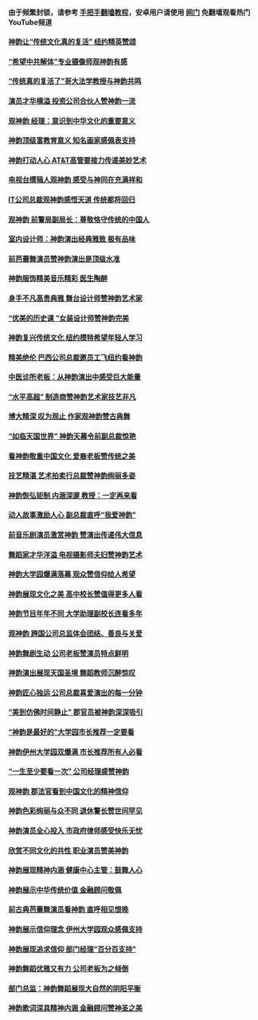 #### 由于频繁封锁，请参考 [手把手翻墙教程](https://github.com/gfw-breaker/guides/wiki/)，安卓用户请使用 [网门](https://github.com/gfw-breaker/nogfw/blob/master/dl.md?t=01130900) 免翻墙观看热门YouTube频道 

#### [神韵让“传统文化真的复活” 纽约精英赞颂](../pages/nf4778/n11935011.md?t=01130900) 

#### [“希望中共解体”专业摄像师观神韵有感](../pages/nf4778/n11935010.md?t=01130900) 

#### [“传统真的复活了”哥大法学教授与神韵共鸣](../pages/nf4778/n11934867.md?t=01130900) 

#### [演员才华横溢 投资公司合伙人赞神韵一流](../pages/nf4778/n11934882.md?t=01130900) 

#### [观神韵 经理：意识到中华文化的重要意义](../pages/nf4778/n11934862.md?t=01130900) 

#### [神韵顶级富教育意义 知名画家感佩表支持](../pages/nf4778/n11934812.md?t=01130900) 

#### [神韵打动人心 AT&T高管要接力传递美妙艺术](../pages/nf4778/n11934595.md?t=01130900) 

#### [电视台撰稿人观神韵 感受与神同在充满祥和](../pages/nf4778/n11934801.md?t=01130900) 

#### [IT公司总裁观神韵感悟天道 传统都将回归](../pages/nf4778/n11934752.md?t=01130900) 

#### [观神韵 前警局副局长：尊敬恪守传统的中国人](../pages/nf4778/n11934652.md?t=01130900) 

#### [室内设计师：神韵演出经典雅致 极有品味](../pages/nf4778/n11934708.md?t=01130900) 

#### [前芭蕾舞演员赞神韵演出是顶级水准](../pages/nf4778/n11934576.md?t=01130900) 

#### [神韵服饰精美音乐精彩 医生陶醉](../pages/nf4778/n11934627.md?t=01130900) 

#### [身手不凡高贵典雅 舞台设计师赞神韵艺术家](../pages/nf4778/n11934604.md?t=01130900) 

#### [“优美的历史课 ”女装设计师赞神韵完美](../pages/nf4778/n11934578.md?t=01130900) 

#### [神韵复兴传统文化 纽约模特希望年轻人学习](../pages/nf4778/n11934496.md?t=01130900) 

#### [精美绝伦 巴西公司总裁邀员工飞纽约看神韵](../pages/nf4778/n11934541.md?t=01130900) 

#### [中医诊所老板：从神韵演出中感受巨大能量](../pages/nf4778/n11934376.md?t=01130900) 

#### [“水平高超” 制造商赞神韵艺术家技艺非凡](../pages/nf4778/n11934321.md?t=01130900) 

#### [博大精深 叹为观止 作家观神韵赞古典舞](../pages/nf4778/n11934031.md?t=01130900) 

#### [“如临天国世界” 神韵天幕令前副总裁惊艳](../pages/nf4778/n11934246.md?t=01130900) 

#### [看神韵敬重中国文化 爱裔老板赞传统之美](../pages/nf4778/n11934191.md?t=01130900) 

#### [技艺精湛 艺术拍卖行总裁赞神韵绚丽多姿](../pages/nf4778/n11934176.md?t=01130900) 

#### [神韵恢弘钜制 内涵深邃 教授：一定再来看](../pages/nf4778/n11933856.md?t=01130900) 

#### [动人故事激励人心 副总裁直呼“我爱神韵”](../pages/nf4778/n11933705.md?t=01130900) 

#### [前音乐剧演员激赏神韵 赞演出传递伟大信息](../pages/nf4778/n11933769.md?t=01130900) 

#### [舞蹈家才华洋溢 电视摄影师夫妇赞神韵艺术](../pages/nf4778/n11933314.md?t=01130900) 

#### [神韵大学园爆满落幕 观众赞信仰给人希望](../pages/nf4778/n11927141.md?t=01130900) 

#### [神韵展现文化之美 高中校长赞值得更多人看](../pages/nf4778/n11926417.md?t=01130900) 

#### [神韵节目年年不同 大学助理副校长连看多年](../pages/nf4778/n11926208.md?t=01130900) 

#### [观神韵 跨国公司总监体会团结、善良与关爱](../pages/nf4778/n11926193.md?t=01130900) 

#### [神韵舞剧生动 公司老板赞演员特点鲜明](../pages/nf4778/n11926064.md?t=01130900) 

#### [神韵演出展现天国圣境 舞蹈教师沉醉惊叹](../pages/nf4778/n11926044.md?t=01130900) 

#### [神韵匠心独运 公司总裁喜爱演出的每一分钟](../pages/nf4778/n11925750.md?t=01130900) 

#### [“美到仿佛时间静止” 郡官员被神韵深深吸引](../pages/nf4778/n11924933.md?t=01130900) 

#### [“神韵是最好的”大学园市长推荐一定要看](../pages/nf4778/n11924849.md?t=01130900) 

#### [神韵伊州大学园双爆满 市长推荐所有人必看](../pages/nf4778/n11925014.md?t=01130900) 

#### [“一生至少要看一次” 公司经理盛赞神韵](../pages/nf4778/n11924641.md?t=01130900) 

#### [观神韵 郡法官看到中国文化的精神信仰](../pages/nf4778/n11924373.md?t=01130900) 

#### [神韵色彩绚丽与众不同 退休警长赞世间罕见](../pages/nf4778/n11924104.md?t=01130900) 

#### [神韵演员全心投入 市政府律师感受快乐无忧](../pages/nf4778/n11924247.md?t=01130900) 

#### [欣赏不同文化的共性 职业演员赞美神韵](../pages/nf4778/n11923908.md?t=01130900) 

#### [神韵展现精神内涵 健康中心主管：鼓舞人心](../pages/nf4778/n11923903.md?t=01130900) 

#### [神韵展示中华传统价值 金融顾问敬佩](../pages/nf4778/n11923932.md?t=01130900) 

#### [前古典芭蕾舞演员看神韵 直呼相见恨晚](../pages/nf4778/n11923858.md?t=01130900) 

#### [神韵展示信仰理念 伊州大学园观众感佩支持](../pages/nf4778/n11922960.md?t=01130900) 

#### [神韵展现追求信仰 部门经理“百分百支持”](../pages/nf4778/n11922866.md?t=01130900) 

#### [神韵舞蹈优雅又有力 公司老板为之倾倒](../pages/nf4778/n11922770.md?t=01130900) 

#### [部门总监：神韵舞蹈展现大自然的阴阳平衡](../pages/nf4778/n11922516.md?t=01130900) 

#### [神韵歌词深具精神内涵 金融顾问赞神圣之美](../pages/nf4778/n11922496.md?t=01130900) 

